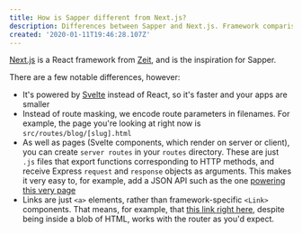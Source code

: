 ```yaml
---
title: How is Sapper different from Next.js?
description: Differences between Sapper and Next.js. Framework comparison.
created: '2020-01-11T19:46:28.107Z'
---
```


[Next.js](https://github.com/zeit/next.js) is a React framework from [Zeit](https://zeit.co'), and is the inspiration for Sapper.

<!-- more -->

There are a few notable differences, however:

* It's powered by [Svelte](https://svelte.dev) instead of React, so it's faster and your apps are smaller
* Instead of route masking, we encode route parameters in filenames. For example, the page you're looking at right now is `src/routes/blog/[slug].html`
* As well as pages (Svelte components, which render on server or client), you can create `server routes` in your `routes` directory. These are just `.js` files that export functions corresponding to HTTP methods, and receive Express `request` and `response` objects as arguments. This makes it very easy to, for example, add a JSON API such as the one [powering this very page](blog/how-is-sapper-different-from-next.json)
* Links are just `<a>` elements, rather than framework-specific `<Link>` components. That means, for example, that <a href='blog/how-can-i-get-involved'>this link right here</a>, despite being inside a blob of HTML, works with the router as you'd expect.